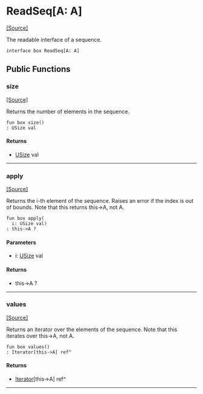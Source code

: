 # ReadSeq\[A: A\]
<span class="source-link">[[Source]](src/builtin/read_seq.md#L-0-1)</span>

The readable interface of a sequence.


```pony
interface box ReadSeq[A: A]
```

## Public Functions

### size
<span class="source-link">[[Source]](src/builtin/read_seq.md#L-0-5)</span>


Returns the number of elements in the sequence.


```pony
fun box size()
: USize val
```

#### Returns

* [USize](builtin-USize.md) val

---

### apply
<span class="source-link">[[Source]](src/builtin/read_seq.md#L-0-10)</span>


Returns the i-th element of the sequence. Raises an error if the index
is out of bounds. Note that this returns this->A, not A.


```pony
fun box apply(
  i: USize val)
: this->A ?
```
#### Parameters

*   i: [USize](builtin-USize.md) val

#### Returns

* this->A ?

---

### values
<span class="source-link">[[Source]](src/builtin/read_seq.md#L-0-16)</span>


Returns an iterator over the elements of the sequence. Note that this
iterates over this->A, not A.


```pony
fun box values()
: Iterator[this->A] ref^
```

#### Returns

* [Iterator](builtin-Iterator.md)\[this->A\] ref^

---

